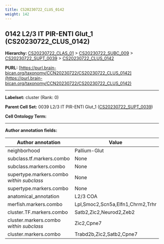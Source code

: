 ```yaml
---
title: CS20230722_CLUS_0142
weight: 142
---
```

## 0142 L2/3 IT PIR-ENTl Glut_1 (CS20230722_CLUS_0142)
<b>Hierarchy: </b>
[CS20230722_CLAS_01](../CS20230722_CLAS_01) >
[CS20230722_SUBC_009](../CS20230722_SUBC_009) >
[CS20230722_SUPT_0039](../CS20230722_SUPT_0039) >
[CS20230722_CLUS_0142](../CS20230722_CLUS_0142)

**PURL:** [https://purl.brain-bican.org/taxonomy/CCN20230722/CS20230722_CLUS_0142](https://purl.brain-bican.org/taxonomy/CCN20230722/CS20230722_CLUS_0142)

---


**Labelset:** cluster (Rank: 0)

**Parent Cell Set:** 0039 L2/3 IT PIR-ENTl Glut_1 ([CS20230722_SUPT_0039](../CS20230722_SUPT_0039))



**Cell Ontology Term:** 

[MARKER GENES.]: #


---

[TRANSFERRED ANNOTATIONS.]: #


[AUTHOR ANNOTATION FIELDS.]: #


**Author annotation fields:**

| Author annotation | Value |
|-------------------|-------|
|neighborhood|Pallium-Glut|
|subclass.tf.markers.combo|None|
|subclass.markers.combo|None|
|supertype.markers.combo _within subclass_|None|
|supertype.markers.combo|None|
|anatomical_annotation|L2/3 COA|
|merfish.markers.combo|Lpl,Smoc2,Scn5a,Elfn1,Chrm2,Trhr|
|cluster.TF.markers.combo|Satb2,Zic2,Neurod2,Zeb2|
|cluster.markers.combo _within subclass_|Zic2,Cpne7|
|cluster.markers.combo|Trabd2b,Zic2,Satb2,Cpne7|
